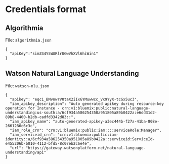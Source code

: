 # Credentials format

## Algorithmia

File: `algorithmia.json`

```
{
  "apiKey":"simZ44Y5WURlrUGwVhXVl6hiWin1"
}
```

## Watson Natural Language Understanding

File: `watson-nlu.json`

```
{
  "apikey": "eqc1_BMvnwrV0taX2iIxGYMuwwcc_Vx9YyX-tcGx5uc3",
  "iam_apikey_description": "Auto generated apikey during resource-key operation for Instance - crn:v1:bluemix:public:natural-language-understanding:us-south:a/6cf934a586254350a951805a89b0422a:e6dd31d2-89b8-4400-b2db-cadfd3342d83::",
  "iam_apikey_name": "auto-generated-apikey-a3ec444b-f27a-41ba-808e-2661286c6c3c",
  "iam_role_crn": "crn:v1:bluemix:public:iam::::serviceRole:Manager",
  "iam_serviceid_crn": "crn:v1:bluemix:public:iam-identity::a/6cf934a586254350a951805a89b0422a::serviceid:ServiceId-e455206b-b010-4112-bfd5-8c07eb2c6e4e",
  "url": "https://gateway.watsonplatform.net/natural-language-understanding/api"
}
```